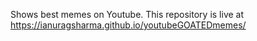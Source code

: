 Shows best memes on Youtube.
This repository is live at https://ianuragsharma.github.io/youtubeGOATEDmemes/
